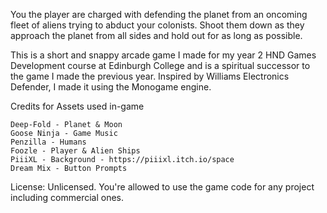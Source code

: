 You the player are charged with defending the planet from an oncoming fleet of aliens trying to abduct your colonists. Shoot them down as they approach the planet from all sides and hold out for as long as possible.

This is a short and snappy arcade game I made for my year 2 HND Games Development course at Edinburgh College and is a spiritual successor to the game I made the previous year. Inspired by Williams Electronics Defender, I made it using the Monogame engine.

Credits for Assets used in-game

    Deep-Fold - Planet & Moon
    Goose Ninja - Game Music
    Penzilla - Humans
    Foozle - Player & Alien Ships
    PiiiXL - Background - https://piiixl.itch.io/space
    Dream Mix - Button Prompts

License: Unlicensed. You're allowed to use the game code for any project including commercial ones.
